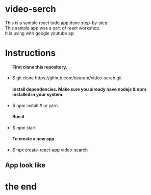 # video-serch
<p>This is a sample react todo app done step-by-step.<br/>This sample app was a part of react workshop.<br/>It is using with google youtube api</p>

<h1>Instructions</h1>
<ul>
  <h4>First clone this repository.</h4>
  <li>$ git clone https://github.com/dearam/video-serch.git</li>
  <h4>Install dependencies. Make sure you already have nodejs & npm installed in your system.</h4>
  <li>$ npm install # or yarn</li>
  <h4>Run it</h4>
  <li>$ npm start</li>
  <h4>To create a new app</h4>
  <li>$ npx create-react-app video-search</li>
</ul>
<h2>App look like</h2>










<h1>the end</h1>



